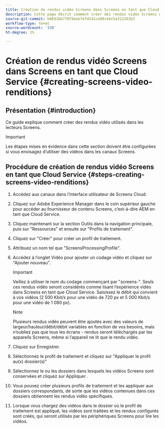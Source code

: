```yaml
---
title: Création de rendus vidéo Screens dans Screens en tant que Cloud Service
description: Cette page décrit comment créer des rendus vidéo Screens en tant que Cloud Service dans Screens.
source-git-commit: b8691bb77079eeb7efd141ce89c44c5a312262b3
workflow-type: tm+mt
source-wordcount: '330'
ht-degree: 1%

---
```



# Création de rendus vidéo Screens dans Screens en tant que Cloud Service {#creating-screens-video-renditions}

## Présentation {#introduction}

Ce guide explique comment créer des rendus vidéo utilisés dans les lecteurs Screens.

>[!IMPORTANT]
>Les étapes mises en évidence dans cette section doivent être configurées si vous envisagez d’utiliser des vidéos dans les canaux Screens.

## Procédure de création de rendus vidéo Screens en tant que Cloud Service {#steps-creating-screens-video-renditions}

1. Accédez aux canaux dans l’interface utilisateur de Screens Cloud.
1. Cliquez sur Adobe Experience Manager dans le coin supérieur gauche pour accéder au fournisseur de contenu Screens, c’est-à-dire AEM en tant que Cloud Service.
1. Cliquez maintenant sur la section Outils dans la navigation principale, puis sur &quot;Ressources&quot; et ensuite sur &quot;Profils de traitement&quot;.

1. Cliquez sur &quot;Créer&quot; pour créer un profil de traitement.
1. Attribuez un nom tel que &quot;ScreensProcessingProfile&quot;.
1. Accédez à l’onglet Vidéo pour ajouter un codage vidéo et cliquez sur &quot;Ajouter nouveau&quot;.


   >[!IMPORTANT]
   >Veillez à utiliser le nom du codage commençant par &quot;screens-&quot;. Seuls ces rendus vidéo seront considérés comme lisant l’expérience vidéo dans Screens en tant que Cloud Service. Saisissez le débit qui convient à vos vidéos (2 500 Kbit/s pour une vidéo de 720 px et 5 000 Kbit/s pour une vidéo de 1 080 px).

   >[!NOTE]
   >Plusieurs rendus vidéo peuvent être ajoutés avec des valeurs de largeur/hauteur/débit/débit variables en fonction de vos besoins, mais n’oubliez pas que tous les écrans - rendus seront téléchargés par les appareils Screens, même si l’appareil ne lit que le rendu vidéo.

1. Cliquez sur Enregistrer.

1. Sélectionnez le profil de traitement et cliquez sur &quot;Appliquer le profil au(x) dossier(s)&quot;

1. Sélectionnez le ou les dossiers dans lesquels les vidéos Screens sont conservées et cliquez sur Appliquer .

1. Vous pouvez créer plusieurs profils de traitement et les appliquer aux dossiers correspondants, de sorte que les vidéos contenues dans ces dossiers obtiennent les rendus vidéo spécifiques.

1. Lorsque vous chargez des vidéos dans le dossier où le profil de traitement est appliqué, les vidéos sont traitées et les rendus configurés sont créés, qui seront utilisés par les périphériques Screens pour lire les vidéos.


